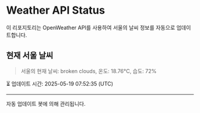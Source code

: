 
# Weather API Status

이 리포지토리는 OpenWeather API를 사용하여 서울의 날씨 정보를 자동으로 업데이트합니다.

## 현재 서울 날씨
> 서울의 현재 날씨: broken clouds, 온도: 18.76°C, 습도: 72%

⏳ 업데이트 시간: 2025-05-19 07:52:35 (UTC)

---
자동 업데이트 봇에 의해 관리됩니다.

